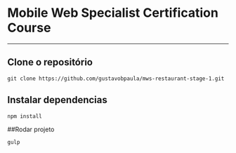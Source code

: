 # Mobile Web Specialist Certification Course
---
## Clone o repositório
```
git clone https://github.com/gustavobpaula/mws-restaurant-stage-1.git
```

## Instalar dependencias
```
npm install
```

##Rodar projeto
```
gulp
```